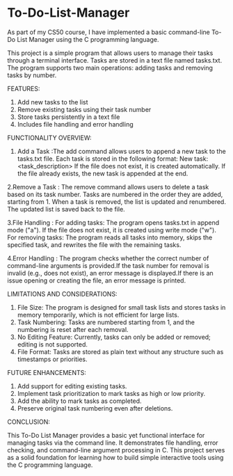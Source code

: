 # To-Do-List-Manager

As part of my CS50 course, I have implemented a basic command-line To-Do List Manager using the C programming language.

This project is a simple program that allows users to manage their tasks through a terminal interface. Tasks are stored in a text file named tasks.txt. The program supports two main operations: adding tasks and removing tasks by number.

FEATURES:
1. Add new tasks to the list
2. Remove existing tasks using their task number
3. Store tasks persistently in a text file
4. Includes file handling and error handling

FUNCTIONALITY OVERVIEW:
1. Add a Task :The add command allows users to append a new task to the tasks.txt file. Each task is stored in the following format:    New task: <task_description>
               If the file does not exist, it is created automatically. If the file already exists, the new task is appended at the end.
   
2.Remove a Task : The remove command allows users to delete a task based on its task number. Tasks are numbered in the order they are added, starting from 1. When a task is removed, the list is updated and                          renumbered. The updated list is saved back to the file.

3.File Handling : For adding tasks: The program opens tasks.txt in append mode ("a"). If the file does not exist, it is created using write mode ("w").
                  For removing tasks: The program reads all tasks into memory, skips the specified task, and rewrites the file with the remaining tasks.
         
4.Error Handling : The program checks whether the correct number of command-line arguments is provided.If the task number for removal is invalid (e.g., does not exist), an error message is displayed.If there is                      an issue opening or creating the file, an error message is printed.

LIMITATIONS AND CONSIDERATIONS:
1. File Size: The program is designed for small task lists and stores tasks in memory temporarily, which is not efficient for large lists.
2. Task Numbering: Tasks are numbered starting from 1, and the numbering is reset after each removal.
3. No Editing Feature: Currently, tasks can only be added or removed; editing is not supported.
4. File Format: Tasks are stored as plain text without any structure such as timestamps or priorities.

FUTURE ENHANCEMENTS:

1. Add support for editing existing tasks.
2. Implement task prioritization to mark tasks as high or low priority.
3. Add the ability to mark tasks as completed.
4. Preserve original task numbering even after deletions.

CONCLUSION:

This To-Do List Manager provides a basic yet functional interface for managing tasks via the command line. It demonstrates file handling, error checking, and command-line argument processing in C. This project serves as a solid foundation for learning how to build simple interactive tools using the C programming language.

